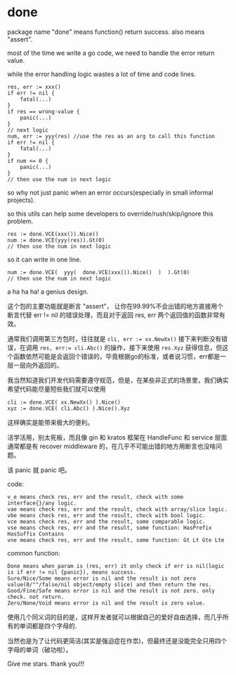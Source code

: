 # done
package name "done" means function() return success. also means "assert".

most of the time we write a go code, we need to handle the error return value.

while the error handling logic wastes a lot of time and code lines. 

```
res, err := xxx()
if err != nil {
	fatal(...)
}
if res == wrong-value {
	panic(...)
}
// next logic
num, err := yyy(res) //use the res as an arg to call this function
if err != nil {
	fatal(...)
}
if num <= 0 {
	panic(...)
}
// then use the num in next logic
```

so why not just panic when an error occurs(especially in small informal projects).

so this utils can help some developers to override/rush/skip/ignore this problem.
```
res := done.VCE(xxx()).Nice()
num := done.VCE(yyy(res)).Gt(0)
// then use the num in next logic
```
so it can write in one line.
```
num := done.VCE(  yyy(  done.VCE(xxx()).Nice()  )  ).Gt(0)
// then use the num in next logic
```
a ha ha ha! a genius design.

这个包的主要功能就是断言 "assert"， 让你在99.99%不会出错的地方直接用个断言代替 err != nil 的错误处理，而且对于返回 res, err 两个返回值的函数非常有效。

通常我们调用第三方包时，往往就是 `cli, err := xx.NewXx()` 接下来判断没有错误，在调用 `res, err:= cli.Abc()` 的操作，接下来使用 `res.Xyz` 获得信息，但这个函数依然可能是会返回个错误的，毕竟根据go的标准，或者说习惯，err都是一层一层向外返回的。

我当然知道我们开发代码需要遵守规范，但是，在某些非正式的场景里，我们确实希望代码能尽量短些我们就可以使用
```
cli := done.VCE( xx.NewXx() ).Nice()
xyz := done.VCE( cli.Abc() ).Nice().Xyz
```
这样确实是能带来极大的便利。

活学活用，别太死板，而且像 gin 和 kratos 框架在 HandleFunc 和 service 层面通常都是有 recover middleware 的，在几乎不可能出错的地方用断言也没啥问题。

该 panic 就 panic 吧。

code:
```
v_e means check res, err and the result, check with some interface{}/any logic.
vae means check res, err and the result, check with array/slice logic.
vbe means check res, err and the result, check with bool logic.
vce means check res, err and the result, some comparable logic.
vse means check res, err and the result, some function: HasPrefix HasSuffix Contains
vne means check res, err and the result, some function: Gt Lt Gte Lte
```

common function:
```
Done means when param is (res, err) it only check if err is nil(logic is if err != nil {panic}), means success.
Sure/Nice/Some means error is nil and the result is not zero value(0/""/false/nil object/empty slice) and then return the res.
Good/Fine/Safe means error is nil and the result is not zero. only check. not return.
Zero/None/Void means error is nil and the result is zero value.
```

使用几个同义词的目的是，这样开发者就可以根据自己的爱好自由选择，而几乎所有的单词都是四个字母的.

当然也是为了让代码更简洁(其实是强迫症在作祟)，但最终还是没能完全只用四个字母的单词（破功啦）。

Give me stars. thank you!!!
